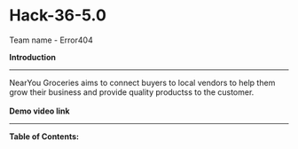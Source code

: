 # Hack-36-5.0
Team name - Error404

<b>Introduction</b>
<hr>
NearYou Groceries aims to connect buyers to local vendors to help them grow their business and provide quality productss to the customer.
<br>
<br>
<b>Demo video link</b>
<hr>

<b>Table of Contents:</b>
